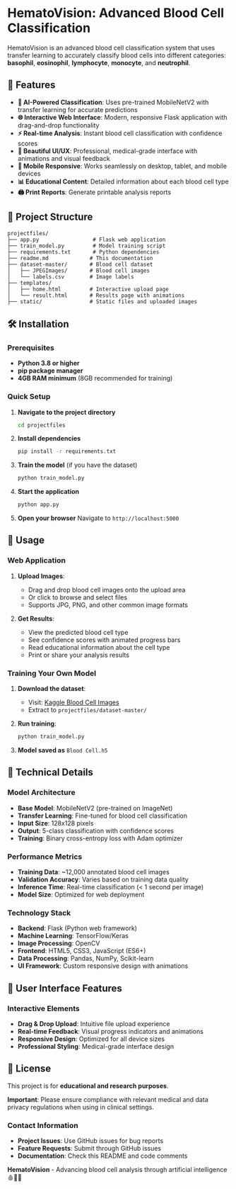 # HematoVision: Advanced Blood Cell Classification

HematoVision is an advanced blood cell classification system that uses transfer learning to accurately classify blood cells into different categories: **basophil**, **eosinophil**, **lymphocyte**, **monocyte**, and **neutrophil**.

## 🚀 Features

- **🤖 AI-Powered Classification**: Uses pre-trained MobileNetV2 with transfer learning for accurate predictions
- **🌐 Interactive Web Interface**: Modern, responsive Flask application with drag-and-drop functionality
- **⚡ Real-time Analysis**: Instant blood cell classification with confidence scores
- **🎨 Beautiful UI/UX**: Professional, medical-grade interface with animations and visual feedback
- **📱 Mobile Responsive**: Works seamlessly on desktop, tablet, and mobile devices
- **📊 Educational Content**: Detailed information about each blood cell type
- **🖨️ Print Reports**: Generate printable analysis reports

## 📁 Project Structure

```
projectfiles/
├── app.py                 # Flask web application
├── train_model.py         # Model training script
├── requirements.txt       # Python dependencies
├── readme.md             # This documentation
├── dataset-master/       # Blood cell dataset
│   ├── JPEGImages/       # Blood cell images
│   └── labels.csv        # Image labels
├── templates/
│   ├── home.html         # Interactive upload page
│   └── result.html       # Results page with animations
├── static/               # Static files and uploaded images
```

## 🛠️ Installation

### Prerequisites

- **Python 3.8 or higher**
- **pip package manager**
- **4GB RAM minimum** (8GB recommended for training)

### Quick Setup

1. **Navigate to the project directory**
   ```bash
   cd projectfiles
   ```

2. **Install dependencies**
   ```bash
   pip install -r requirements.txt
   ```

3. **Train the model** (if you have the dataset)
   ```bash
   python train_model.py
   ```

4. **Start the application**
   ```bash
   python app.py
   ```

5. **Open your browser**
   Navigate to `http://localhost:5000`

## 🎯 Usage

### Web Application

1. **Upload Images**: 
   - Drag and drop blood cell images onto the upload area
   - Or click to browse and select files
   - Supports JPG, PNG, and other common image formats

2. **Get Results**:
   - View the predicted blood cell type
   - See confidence scores with animated progress bars
   - Read educational information about the cell type
   - Print or share your analysis results

### Training Your Own Model

1. **Download the dataset**:
   - Visit: [Kaggle Blood Cell Images](https://www.kaggle.com/datasets/paultimothymooney/blood-cells)
   - Extract to `projectfiles/dataset-master/`

2. **Run training**:
   ```bash
   python train_model.py
   ```

3. **Model saved as** `Blood Cell.h5`

## 🔧 Technical Details

### Model Architecture
- **Base Model**: MobileNetV2 (pre-trained on ImageNet)
- **Transfer Learning**: Fine-tuned for blood cell classification
- **Input Size**: 128x128 pixels
- **Output**: 5-class classification with confidence scores
- **Training**: Binary cross-entropy loss with Adam optimizer

### Performance Metrics
- **Training Data**: ~12,000 annotated blood cell images
- **Validation Accuracy**: Varies based on training data quality
- **Inference Time**: Real-time classification (< 1 second per image)
- **Model Size**: Optimized for web deployment

### Technology Stack
- **Backend**: Flask (Python web framework)
- **Machine Learning**: TensorFlow/Keras
- **Image Processing**: OpenCV
- **Frontend**: HTML5, CSS3, JavaScript (ES6+)
- **Data Processing**: Pandas, NumPy, Scikit-learn
- **UI Framework**: Custom responsive design with animations

## 🎨 User Interface Features

### Interactive Elements
- **Drag & Drop Upload**: Intuitive file upload experience
- **Real-time Feedback**: Visual progress indicators and animations
- **Responsive Design**: Optimized for all device sizes
- **Professional Styling**: Medical-grade interface design

## 📄 License

This project is for **educational and research purposes**. 

**Important**: Please ensure compliance with relevant medical and data privacy regulations when using in clinical settings.

### Contact Information
- **Project Issues**: Use GitHub issues for bug reports
- **Feature Requests**: Submit through GitHub issues
- **Documentation**: Check this README and code comments


**HematoVision** - Advancing blood cell analysis through artificial intelligence 🩸🔬🤖 